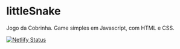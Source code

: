 # littleSnake
Jogo da Cobrinha. Game simples em Javascript, com HTML e CSS.

[![Netlify Status](https://api.netlify.com/api/v1/badges/d0465044-58ba-458d-9a07-7a7c5aeba72b/deploy-status)](https://app.netlify.com/sites/littlesnake/deploys)
